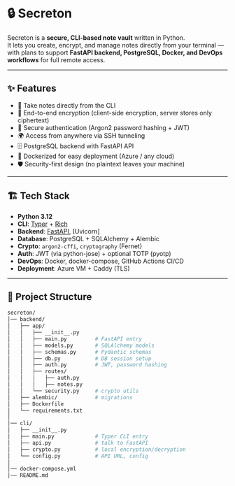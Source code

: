# 🔒 Secreton

Secreton is a **secure, CLI-based note vault** written in Python.  
It lets you create, encrypt, and manage notes directly from your terminal — with plans to support **FastAPI backend, PostgreSQL, Docker, and DevOps workflows** for full remote access.

---

## ✨ Features

- 📝 Take notes directly from the CLI  
- 🔐 End-to-end encryption (client-side encryption, server stores only ciphertext)  
- 🔑 Secure authentication (Argon2 password hashing + JWT)  
- 🌍 Access from anywhere via SSH tunneling  
- 🗄️ PostgreSQL backend with FastAPI API  
- 🐳 Dockerized for easy deployment (Azure / any cloud)  
- 🛡️ Security-first design (no plaintext leaves your machine)

---

## 🏗️ Tech Stack

- **Python 3.12**  
- **CLI**: [Typer](https://typer.tiangolo.com/) + [Rich](https://rich.readthedocs.io/)  
- **Backend**: [FastAPI](https://fastapi.tiangolo.com/), [Uvicorn]  
- **Database**: PostgreSQL + SQLAlchemy + Alembic  
- **Crypto**: `argon2-cffi`, `cryptography` (Fernet)  
- **Auth**: JWT (via python-jose) + optional TOTP (pyotp)  
- **DevOps**: Docker, docker-compose, GitHub Actions CI/CD  
- **Deployment**: Azure VM + Caddy (TLS)  

---

## 📂 Project Structure

```bash
secreton/
│── backend/
│   ├── app/
│   │   ├── __init__.py
│   │   ├── main.py         # FastAPI entry
│   │   ├── models.py       # SQLAlchemy models
│   │   ├── schemas.py      # Pydantic schemas
│   │   ├── db.py           # DB session setup
│   │   ├── auth.py         # JWT, password hashing
│   │   ├── routes/
│   │   │   ├── auth.py
│   │   │   ├── notes.py
│   │   └── security.py     # crypto utils
│   ├── alembic/            # migrations
│   ├── Dockerfile
│   └── requirements.txt
│
│── cli/
│   ├── __init__.py
│   ├── main.py             # Typer CLI entry
│   ├── api.py              # talk to FastAPI
│   ├── crypto.py           # local encryption/decryption
│   └── config.py           # API URL, config
│
│── docker-compose.yml
│── README.md

